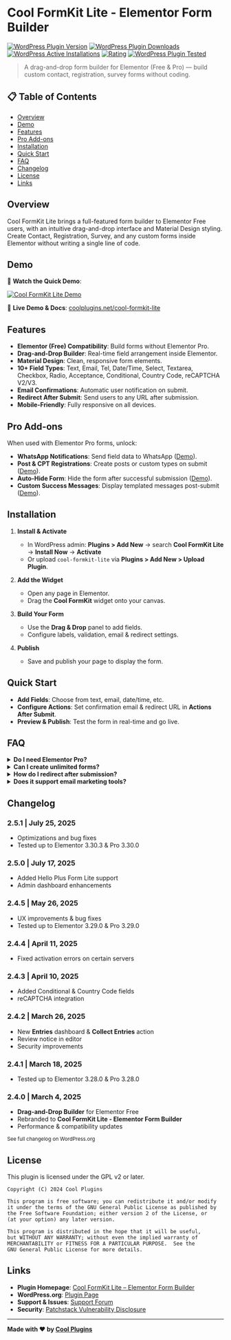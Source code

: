 # Cool FormKit Lite - Elementor Form Builder

[![WordPress Plugin Version](https://img.shields.io/wordpress/plugin/v/extensions-for-elementor-form.svg)](https://wordpress.org/plugins/extensions-for-elementor-form/) [![WordPress Plugin Downloads](https://img.shields.io/wordpress/plugin/dt/extensions-for-elementor-form.svg)](https://wordpress.org/plugins/extensions-for-elementor-form/) [![WordPress Active Installations](https://img.shields.io/wordpress/plugin/installs/extensions-for-elementor-form.svg)](https://wordpress.org/plugins/extensions-for-elementor-form/) [![Rating](https://img.shields.io/wordpress/plugin/rating/extensions-for-elementor-form.svg?logo=wordpress&style=flat-square)](https://wordpress.org/plugins/extensions-for-elementor-form/#reviews) [![WordPress Plugin Tested](https://img.shields.io/wordpress/plugin/tested/extensions-for-elementor-form.svg)](https://wordpress.org/plugins/extensions-for-elementor-form/)

> A drag-and-drop form builder for Elementor (Free & Pro) — build custom contact, registration, survey forms without coding.

## 📋 Table of Contents

- [Overview](#overview)  
- [Demo](#demo)  
- [Features](#features)  
- [Pro Add-ons](#pro-add-ons)  
- [Installation](#installation)  
- [Quick Start](#quick-start)   
- [FAQ](#faq)  
- [Changelog](#changelog)  
- [License](#license)  
- [Links](#links)

## Overview

Cool FormKit Lite brings a full-featured form builder to Elementor Free users, with an intuitive drag-and-drop interface and Material Design styling. Create Contact, Registration, Survey, and any custom forms inside Elementor without writing a single line of code.

## Demo

🎥 **Watch the Quick Demo**:

[![Cool FormKit Lite Demo](https://img.youtube.com/vi/u1PYFXv01Rc/0.jpg)](https://youtu.be/u1PYFXv01Rc "Cool FormKit Lite Demo")

🔗 **Live Demo & Docs**: [coolplugins.net/cool-formkit-lite](https://coolplugins.net/cool-formkit-lite/?utm_source=cfkl_plugin&utm_medium=github&utm_campaign=demo&utm_content=check_plugin_demo)

## Features

- **Elementor (Free) Compatibility**: Build forms without Elementor Pro.  
- **Drag-and-Drop Builder**: Real-time field arrangement inside Elementor.  
- **Material Design**: Clean, responsive form elements.  
- **10+ Field Types**: Text, Email, Tel, Date/Time, Select, Textarea, Checkbox, Radio, Acceptance, Conditional, Country Code, reCAPTCHA V2/V3.  
- **Email Confirmations**: Automatic user notification on submit.  
- **Redirect After Submit**: Send users to any URL after submission.  
- **Mobile-Friendly**: Fully responsive on all devices.

## Pro Add-ons

When used with Elementor Pro forms, unlock:

- **WhatsApp Notifications**: Send field data to WhatsApp ([Demo](https://youtu.be/OjEChAW2gGc)).  
- **Post & CPT Registrations**: Create posts or custom types on submit ([Demo](https://youtu.be/fNIoWyXF9js)).  
- **Auto-Hide Form**: Hide the form after successful submission ([Demo](https://youtu.be/CMN32j4hGlA)).  
- **Custom Success Messages**: Display templated messages post-submit ([Demo](https://youtu.be/CMN32j4hGlA)).

## Installation

1. **Install & Activate**  
   - In WordPress admin: **Plugins > Add New** → search **Cool FormKit Lite** → **Install Now** → **Activate**  
   - Or upload `cool-formkit-lite` via **Plugins > Add New > Upload Plugin**.

2. **Add the Widget**  
   - Open any page in Elementor.  
   - Drag the **Cool FormKit** widget onto your canvas.

3. **Build Your Form**  
   - Use the **Drag & Drop** panel to add fields.  
   - Configure labels, validation, email & redirect settings.

4. **Publish**  
   - Save and publish your page to display the form.

## Quick Start

- **Add Fields**: Choose from text, email, date/time, etc.  
- **Configure Actions**: Set confirmation email & redirect URL in **Actions After Submit**.  
- **Preview & Publish**: Test the form in real-time and go live.

## FAQ

<details>
<summary><strong>Do I need Elementor Pro?</strong></summary>
No—Cool FormKit Lite works fully with Elementor Free.
</details>

<details>
<summary><strong>Can I create unlimited forms?</strong></summary>
Yes, there’s no limit on form count.
</details>

<details>
<summary><strong>How do I redirect after submission?</strong></summary>
Enable **Redirect** in the **Actions After Submit** panel and enter your URL.
</details>

<details>
<summary><strong>Does it support email marketing tools?</strong></summary>
Not currently—direct integrations are planned for future releases.
</details>

## Changelog

### 2.5.1 | July 25, 2025
- Optimizations and bug fixes  
- Tested up to Elementor 3.30.3 & Pro 3.30.0

### 2.5.0 | July 17, 2025
- Added Hello Plus Form Lite support  
- Admin dashboard enhancements

### 2.4.5 | May 26, 2025
- UX improvements & bug fixes  
- Tested up to Elementor 3.29.0 & Pro 3.29.0

### 2.4.4 | April 11, 2025
- Fixed activation errors on certain servers

### 2.4.3 | April 10, 2025
- Added Conditional & Country Code fields  
- reCAPTCHA integration

### 2.4.2 | March 26, 2025
- New **Entries** dashboard & **Collect Entries** action  
- Review notice in editor  
- Security improvements

### 2.4.1 | March 18, 2025
- Tested up to Elementor 3.28.0 & Pro 3.28.0

### 2.4.0 | March 4, 2025
- **Drag-and-Drop Builder** for Elementor Free  
- Rebranded to **Cool FormKit Lite - Elementor Form Builder**  
- Performance & compatibility updates

<small>See full changelog on WordPress.org</small>

## License

This plugin is licensed under the GPL v2 or later.

```
Copyright (C) 2024 Cool Plugins

This program is free software; you can redistribute it and/or modify
it under the terms of the GNU General Public License as published by
the Free Software Foundation; either version 2 of the License, or
(at your option) any later version.

This program is distributed in the hope that it will be useful,
but WITHOUT ANY WARRANTY; without even the implied warranty of
MERCHANTABILITY or FITNESS FOR A PARTICULAR PURPOSE.  See the
GNU General Public License for more details.
```

## Links

- **Plugin Homepage**: [Cool FormKit Lite – Elementor Form Builder](https://coolplugins.net/cool-formkit-lite/?utm_source=cfkl_plugin&utm_medium=github&utm_campaign=homepage&utm_content=homepage_link)
- **WordPress.org**: [Plugin Page](https://wordpress.org/plugins/extensions-for-elementor-form/)
- **Support & Issues**: [Support Forum](https://wordpress.org/support/plugin/extensions-for-elementor-form/)
- **Security**: [Patchstack Vulnerability Disclosure](https://patchstack.com/database/vdp/extensions-for-elementor-form)


---

**Made with ❤️ by [Cool Plugins](https://coolplugins.net/)**
